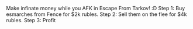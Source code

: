 Make infinate money while you AFK in Escape From Tarkov! :D
Step 1: Buy esmarches from Fence for $2k rubles. 
Step 2: Sell them on the flee for $4k rubles. 
Step 3: Profit
